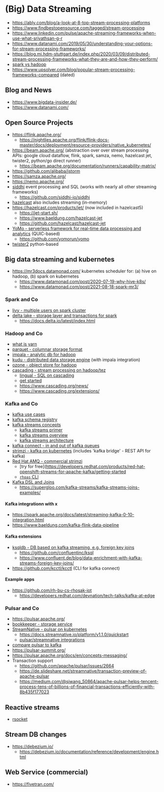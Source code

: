 # (Big) Data Streaming

* https://ably.com/blog/a-look-at-8-top-stream-processing-platforms
* https://www.findbestopensource.com/tagged/stream-processing
* https://www.linkedin.com/pulse/apache-streaming-frameworks-when-use-what-srivathsan-g-r
* https://www.datanami.com/2019/05/30/understanding-your-options-for-stream-processing-frameworks/
* https://blog.mi.hdm-stuttgart.de/index.php/2020/03/09/distributed-stream-processing-frameworks-what-they-are-and-how-they-perform/
* [spark vs hadoop](https://searchdatamanagement.techtarget.com/feature/Hadoop-vs-Spark-Comparing-the-two-big-data-frameworks)
* https://www.upsolver.com/blog/popular-stream-processing-frameworks-compared (dated)

## Blog and News

* https://www.bigdata-insider.de/
* https://www.datanami.com/

## Open Source Projects

* https://flink.apache.org/
  + https://nightlies.apache.org/flink/flink-docs-master/docs/deployment/resource-providers/native_kubernetes/
* https://beam.apache.org/ (abstraction over over stream processing APIs:
  google cloud dataflow, flink, spark, samza, nemo, hazelcast jet, twister2, python/go direct runner)
  + https://beam.apache.org/documentation/runners/capability-matrix/
* https://github.com/alibaba/jstorm
* https://samza.apache.org/
* https://nemo.apache.org/
* [siddhi](https://siddhi.io/en/v5.1/docs/guides/overview/) event processing and SQL 
  (works with nearly all other streaming frameworks)
  + https://github.com/siddhi-io/siddhi
* [hazelcast](https://github.com/hazelcast/hazelcast) also includes streaming (in-memory)
* https://hazelcast.com/products/jet/ (now included in hazelcast5)
  + https://jet-start.sh/
  + https://www.baeldung.com/hazelcast-jet
  + https://github.com/hazelcast/hazelcast-jet
* [YoMo - serverless framework for real-time data processing and analytics](https://yomo.run/) (QUIC-based)
  + https://github.com/yomorun/yomo
* [twister2](https://twister2.org/) python-based

## Big data streaming and kubernetes

* https://mr3docs.datamonad.com/ kubernetes scheduler for: (a) hive on hadoop, (b) spark on kubernetes
  + https://www.datamonad.com/post/2020-07-19-why-hive-k8s/
  + https://www.datamonad.com/post/2021-08-18-spark-mr3/

### Spark and Co

* [livy - multiple users on spark cluster](https://livy.incubator.apache.org/)
* [delta lake - storage layer and transactions for spark](https://github.com/delta-io/delta)
  + https://docs.delta.io/latest/index.html

### Hadoop and Co

* [what is yarn](https://blog.cloudera.com/apache-hadoop-yarn-concepts-and-applications/)
* [parquet - columnar storage format](https://parquet.apache.org/)
* [impala - analytic db for hadoop](https://impala.apache.org/)
* [kudu - distributed data storage engine](https://kudu.apache.org/) (with impala integration)
* [ozone - object store for hadoop](https://ozone.apache.org/)
* [cascading - stream processing on hadoop/tez](https://www.cascading.org/projects/cascading/)
  + [lingual - SQL on cascading](https://www.cascading.org/projects/lingual/)
  + [get started](http://docs.cascading.org/impatient/)
  + https://www.cascading.org/news/
  + https://www.cascading.org/extensions/

### Kafka and Co

* [kafka use cases](https://www.kai-waehner.de/blog/2020/12/16/top-5-event-streaming-apache-kafka-use-cases-2021-edge-hybrid-cloud-cybersecurity-machine-learning-service-mesh/)
* [kafka schema registry](https://docs.confluent.io/platform/current/schema-registry/index.html)
* [kafka streams concepts](https://docs.confluent.io/platform/current/streams/concepts.html)
  + [kafka streams primer](https://www.confluent.io/blog/kafka-streams-tables-part-1-event-streaming/)
  + [kafka streams overview](https://docs.confluent.io/platform/current/streams/index.html)
  + [kafka streams architecture](https://docs.confluent.io/platform/current/streams/architecture.html)
* [kafka connect - in and out of kafka queues](https://docs.confluent.io/platform/current/connect/index.html)
* [strimzi - kafka on kubernetes](https://strimzi.io/) (includes 'kafka bridge' - REST API for kafka)
* [Red Hat AMQ - commercial strimzi](https://developers.redhat.com/products/amq/overview)
  + [try for free](https://developers.redhat.com/products/red-hat-openshift-streams-for-apache-kafka/getting-started
  + [`rhoas` CLI](https://access.redhat.com/documentation/en-us/red_hat_openshift_streams_for_apache_kafka/1/guide/f520e427-cad2-40ce-823d-96234ccbc047)
* [Kafka DSL and Joins](https://kafka.apache.org/20/documentation/streams/developer-guide/dsl-api.html)
  + https://supergloo.com/kafka-streams/kafka-streams-joins-examples/

#### Kafka integrationn with x

* https://spark.apache.org/docs/latest/streaming-kafka-0-10-integration.html
* https://www.baeldung.com/kafka-flink-data-pipeline

#### Kafka extensions

* [ksqldb - DB based on kafka streaming, e.g. foreign key joins](https://ksqldb.io/)
  + https://github.com/confluentinc/ksql
  + https://www.confluent.de/blog/data-enrichment-with-kafka-streams-foreign-key-joins/
* https://github.com/kcctl/kcctl (CLI for kafka connect)

#### Example apps

* https://github.com/rh-bu-cs-rhosak-iot
  + https://developers.redhat.com/devnation/tech-talks/kafka-at-edge

### Pulsar and Co

* https://pulsar.apache.org/
* [bookkeeper - storage service](https://bookkeeper.apache.org/)
* [StreamNative - pulsar on kubernetes](https://streamnative.io/)
  + https://docs.streamnative.io/platform/v1.1.0/quickstart
  + [pulsar/streamnative integrations](https://hub.streamnative.io/)
* [compare pulsar to kafka](https://www.kai-waehner.de/blog/2020/06/09/apache-kafka-versus-apache-pulsar-event-streaming-comparison-features-myths-explored/)
* https://pulsar-summit.org/
* https://pulsar.apache.org/docs/en/concepts-messaging/
* Transaction support
  + https://github.com/apache/pulsar/issues/2664
  + https://de.slideshare.net/streamnative/transaction-preview-of-apache-pulsar
  + https://medium.com/@sjwang_50864/apache-pulsar-helps-tencent-process-tens-of-billions-of-financial-transactions-efficiently-with-8b435f177023

## Reactive streams

* [rsocket](https://rsocket.io/)

## Stream DB changes

* https://debezium.io/
  + https://debezium.io/documentation/reference/development/engine.html

## Web Service (commercial)

* https://fivetran.com/
